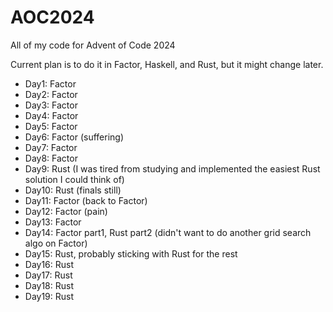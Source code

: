 # AOC2024
All of my code for Advent of Code 2024

Current plan is to do it in Factor, Haskell, and Rust, but it might change later.

* Day1: Factor
* Day2: Factor
* Day3: Factor
* Day4: Factor
* Day5: Factor
* Day6: Factor (suffering)
* Day7: Factor
* Day8: Factor
* Day9: Rust (I was tired from studying and implemented the easiest Rust solution I could think of)
* Day10: Rust (finals still)
* Day11: Factor (back to Factor)
* Day12: Factor (pain)
* Day13: Factor
* Day14: Factor part1, Rust part2 (didn't want to do another grid search algo on Factor)
* Day15: Rust, probably sticking with Rust for the rest
* Day16: Rust
* Day17: Rust
* Day18: Rust
* Day19: Rust